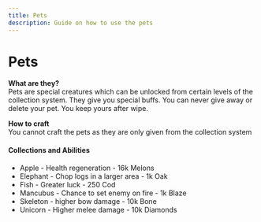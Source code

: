 ```yaml
---
title: Pets
description: Guide on how to use the pets
---
```


# Pets

**What are they?** <br>
Pets are special creatures which can be unlocked from certain levels of the collection system. They give you special buffs. You can never give away or delete your pet. You keep yours after wipe.

**How to craft** <br>
You cannot craft the pets as they are only given from the collection system

#### Collections and Abilities

- Apple - Health regeneration - 16k Melons
- Elephant - Chop logs in a larger area - 1k Oak
- Fish - Greater luck - 250 Cod 
- Mancubus - Chance to set enemy on fire - 1k Blaze
- Skeleton - higher bow damage - 10k Bone
- Unicorn - Higher melee damage - 10k Diamonds